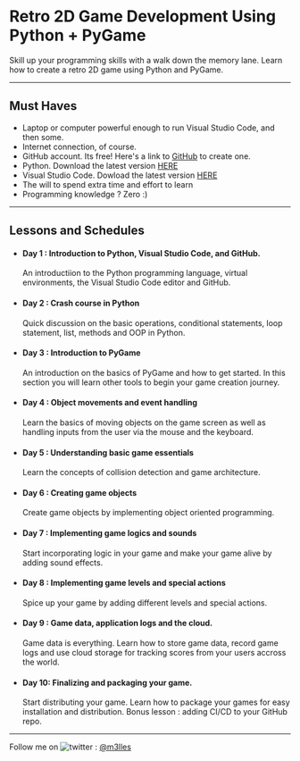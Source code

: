 # Retro 2D Game Development Using Python + PyGame

Skill up your programming skills with a walk down the memory lane. Learn how to create a retro 2D game using Python and PyGame.  

<hr/>

## Must Haves

- Laptop or computer powerful enough to run Visual Studio Code, and then some.
- Internet connection, of course.
- GitHub account. Its free! Here's a link to [GitHub](https://www.github.com) to create one.
- Python. Download the latest version [HERE](https://www.python.org/downloads/)
- Visual Studio Code. Dowload the latest version [HERE](https://code.visualstudio.com/Download)
- The will to spend extra time and effort to learn
- Programming knowledge ? Zero :) 

<hr/>

## Lessons and Schedules

- #### Day 1 : Introduction to Python, Visual Studio Code, and GitHub.
  
  An introductiion to the Python programming language, virtual environments, the Visual Studio Code editor and GitHub.
- #### Day 2 : Crash course in Python

  Quick discussion on the basic operations, conditional statements, loop statement, list, methods and OOP in Python.
- #### Day 3 : Introduction to PyGame

  An introduction on the basics of PyGame and how to get started. In this section you will learn other tools to begin your game creation journey.
- #### Day 4 : Object movements and event handling

  Learn the basics of moving objects on the game screen as well as handling inputs from the user via the mouse and the keyboard.
- #### Day 5 : Understanding basic game essentials

  Learn the concepts of collision detection and game architecture. 
- #### Day 6 : Creating game objects

  Create game objects by implementing object oriented programming.
- #### Day 7 : Implementing game logics and sounds

  Start incorporating logic in your game and make your game alive by adding sound effects.
- #### Day 8 : Implementing game levels and special actions

  Spice up your game by adding different levels and special actions.
- #### Day 9 : Game data, application logs and the cloud.

  Game data is everything. Learn how to store game data, record game logs and use cloud storage for tracking scores from your users accross the world.
- #### Day 10: Finalizing and packaging your game.

  Start distributing your game. Learn how to package your games for easy installation and distribution. Bonus lesson : adding CI/CD to your GitHub repo.
  
<hr/>


Follow me on <img title="a title" alt="twitter" src="https://i.imgur.com/JLLlB5S.png"> : [@m3lles](https://twitter.com/m3lles)
